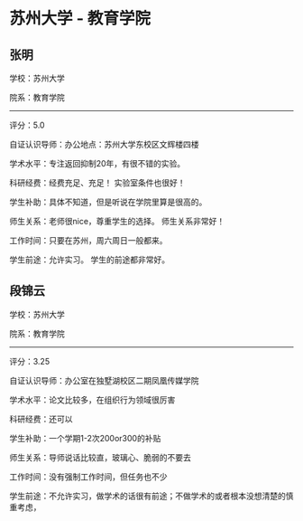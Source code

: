 # 苏州大学 - 教育学院

## 张明

学校：苏州大学

院系：教育学院

* * *

评分：5.0

自证认识导师：办公地点：苏州大学东校区文辉楼四楼

学术水平：专注返回抑制20年，有很不错的实验。

科研经费：经费充足、充足！
实验室条件也很好！

学生补助：具体不知道，但是听说在学院里算是很高的。

师生关系：老师很nice，尊重学生的选择。
师生关系非常好！

工作时间：只要在苏州，周六周日一般都来。

学生前途：允许实习。
学生的前途都非常好。

## 段锦云

学校：苏州大学

院系：教育学院

* * *

评分：3.25

自证认识导师：办公室在独墅湖校区二期凤凰传媒学院

学术水平：论文比较多，在组织行为领域很厉害

科研经费：还可以

学生补助：一个学期1-2次200or300的补贴

师生关系：导师说话比较直，玻璃心、脆弱的不要去

工作时间：没有强制工作时间，但任务也不少

学生前途：不允许实习，做学术的话很有前途；不做学术的或者根本没想清楚的慎重考虑，